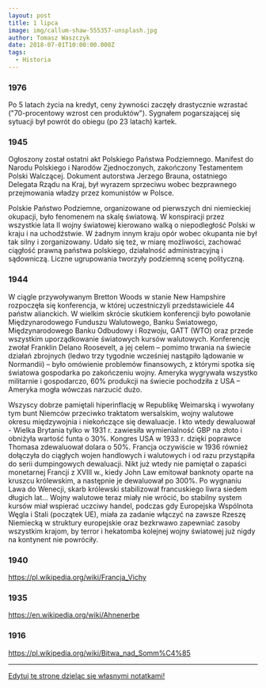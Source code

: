 ```yaml
---
layout: post
title: 1 lipca
image: img/callum-shaw-555357-unsplash.jpg
author: Tomasz Waszczyk
date: 2018-07-01T10:00:00.000Z
tags:
  - Historia
---
```


### 1976

Po 5 latach życia na kredyt, ceny żywności zaczęły drastycznie wzrastać ("70-procentowy wzrost cen produktów").
Sygnałem pogarszającej się sytuacji był powrót do obiegu (po 23 latach) kartek.

### 1945

Ogłoszony został ostatni akt Polskiego Państwa Podziemnego. Manifest do Narodu Polskiego i Narodów Zjednoczonych, zakończony Testamentem Polski Walczącej. Dokument autorstwa Jerzego Brauna, ostatniego Delegata Rządu na Kraj, był wyrazem sprzeciwu wobec bezprawnego przejmowania władzy przez komunistów w Polsce.

Polskie Państwo Podziemne, organizowane od pierwszych dni niemieckiej okupacji, było fenomenem na skalę światową. W konspiracji przez wszystkie lata II wojny światowej kierowano walką o niepodległość Polski w kraju i na uchodźstwie. W żadnym innym kraju opór wobec okupanta nie był tak silny i zorganizowany. Udało się też, w miarę możliwości, zachować ciągłość prawną państwa polskiego, działalność administracyjną i sądowniczą. Liczne ugrupowania tworzyły podziemną scenę polityczną.

### 1944

W ciągle przywoływanym Bretton Woods w stanie New Hampshire rozpoczęła się konferencja, w której uczestniczyli przedstawiciele 44 państw alianckich. W wielkim skrócie skutkiem konferencji było powołanie Międzynarodowego Funduszu Walutowego, Banku Światowego, Międzynarodowego Banku Odbudowy i Rozwoju, GATT (WTO) oraz przede wszystkim uporządkowanie światowych kursów walutowych. Konferencję zwołał Franklin Delano Roosevelt, a jej celem – pomimo trwania na świecie działań zbrojnych (ledwo trzy tygodnie wcześniej nastąpiło lądowanie w Normandii) – było omówienie problemów finansowych, z którymi spotka się światowa gospodarka po zakończeniu wojny. Ameryka wygrywała wszystko militarnie i gospodarczo, 60% produkcji na świecie pochodziła z USA – Ameryka mogła wówczas narzucić dużo.

Wszyscy dobrze pamiętali hiperinflację w Republikę Weimarską i wywołany tym bunt Niemców przeciwko traktatom wersalskim, wojny walutowe okresu międzywojnia i niekończące się dewaluacje. I kto wtedy dewaluował - Wielka Brytania tylko w 1931 r. zawiesiła wymienialność GBP na złoto i obniżyła wartość funta o 30%. Kongres USA w 1933 r. dzięki poprawce Thomasa zdewaluował dolara o 50%. Francja oczywiście w 1936 również dołączyła do ciągłych wojen handlowych i walutowych i od razu przystąpiła do serii dumpingowych dewaluacji. Nikt już wtedy nie pamiętał o zapaści monetarnej Francji z XVIII w., kiedy John Law emitował banknoty oparte na kruszcu królewskim, a następnie je dewaluował po 300%. Po wygnaniu Lawa do Wenecji, skarb królewski stabilizował francuskiego liwra siedem długich lat… Wojny walutowe teraz miały nie wrócić, bo stabilny system kursów miał wspierać uczciwy handel, podczas gdy Europejska Wspólnota Węgla i Stali (początek UE), miała za zadanie włączyć na zawsze Rzeszę Niemiecką w struktury europejskie oraz bezkrwawo zapewniać zasoby wszystkim krajom, by terror i hekatomba kolejnej wojny światowej już nigdy na kontynent nie powróciły.

### 1940

https://pl.wikipedia.org/wiki/Francja_Vichy

### 1935

https://en.wikipedia.org/wiki/Ahnenerbe

### 1916

https://pl.wikipedia.org/wiki/Bitwa_nad_Somm%C4%85

---

<a href="https://github.com/TomaszWaszczyk/historia.waszczyk.com/edit/master/src/content/july-1.md" target="_blank">Edytuj tę stronę dzieląc się własnymi notatkami!</a>
